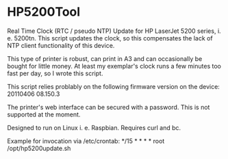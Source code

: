 # HP5200Tool

Real Time Clock (RTC / pseudo NTP) Update for HP LaserJet 5200 series, i. e. 5200tn.
This script updates the clock, so this compensates the lack of NTP client functionality of this device.

This type of printer is robust, can print in A3 and can occasionally be bought for little money. At least my exemplar's clock runs a few minutes too fast per day, so I wrote this script. 

This script relies problably on the following firmware version on the device:
20110406 08.150.3

The printer's web interface can be secured with a password. This is not supported at the moment.

Designed to run on Linux i. e. Raspbian. Requires curl and bc.

Example for invocation via /etc/crontab:
*/15   *     * * *  root   /opt/hp5200update.sh
